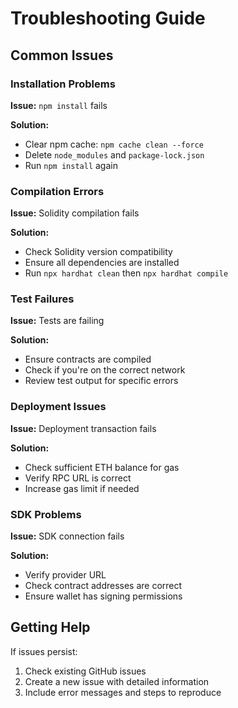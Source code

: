 # Troubleshooting Guide

## Common Issues

### Installation Problems

**Issue:** `npm install` fails

**Solution:**
- Clear npm cache: `npm cache clean --force`
- Delete `node_modules` and `package-lock.json`
- Run `npm install` again

### Compilation Errors

**Issue:** Solidity compilation fails

**Solution:**
- Check Solidity version compatibility
- Ensure all dependencies are installed
- Run `npx hardhat clean` then `npx hardhat compile`

### Test Failures

**Issue:** Tests are failing

**Solution:**
- Ensure contracts are compiled
- Check if you're on the correct network
- Review test output for specific errors

### Deployment Issues

**Issue:** Deployment transaction fails

**Solution:**
- Check sufficient ETH balance for gas
- Verify RPC URL is correct
- Increase gas limit if needed

### SDK Problems

**Issue:** SDK connection fails

**Solution:**
- Verify provider URL
- Check contract addresses are correct
- Ensure wallet has signing permissions

## Getting Help

If issues persist:
1. Check existing GitHub issues
2. Create a new issue with detailed information
3. Include error messages and steps to reproduce

